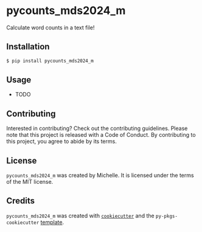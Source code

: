 # pycounts_mds2024_m

Calculate word counts in a text file!

## Installation

```bash
$ pip install pycounts_mds2024_m
```

## Usage

- TODO

## Contributing

Interested in contributing? Check out the contributing guidelines. Please note that this project is released with a Code of Conduct. By contributing to this project, you agree to abide by its terms.

## License

`pycounts_mds2024_m` was created by Michelle. It is licensed under the terms of the MIT license.

## Credits

`pycounts_mds2024_m` was created with [`cookiecutter`](https://cookiecutter.readthedocs.io/en/latest/) and the `py-pkgs-cookiecutter` [template](https://github.com/py-pkgs/py-pkgs-cookiecutter).
